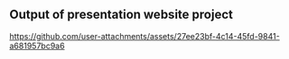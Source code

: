 ## Output of presentation website project

https://github.com/user-attachments/assets/27ee23bf-4c14-45fd-9841-a681957bc9a6
